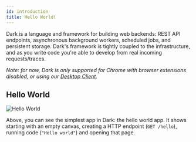 ```yaml
---
id: introduction
title: Hello World!
---
```


Dark is a language and framework for building web backends: REST API endpoints,
asynchronous background workers, scheduled jobs, and persistent storage. Dark's
framework is tightly coupled to the infrastructure, and as you write code you're
able to develop from real incoming requests/traces.

_Note: for now, Dark is only supported for Chrome with browser extensions
disabled, or using our [Desktop Client](desktop-client)._

## Hello World

![Hello World](assets/helloworld.gif)

Above, you can see the simplest app in Dark: the hello world app. It shows
starting with an empty canvas, creating a HTTP endpoint (`GET /hello`), running
code (`"Hello world"`) and opening that page.
